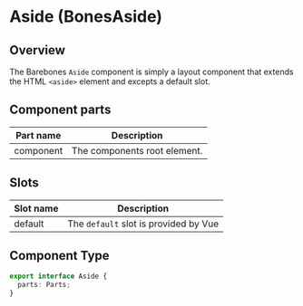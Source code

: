 # Aside (BonesAside)

## Overview
The Barebones `Aside` component is simply a layout component that extends the HTML `<aside>` element and excepts a default slot.

## Component parts

| Part name | Description |
|-----------|-------------|
| component | The components root element. |

## Slots

| Slot name | Description |
|-----------|-------------|
| default | The `default` slot is provided by Vue |

## Component Type

```ts
export interface Aside {
  parts: Parts;
}
```